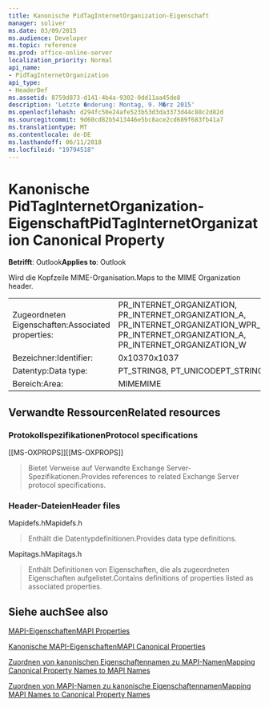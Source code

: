 ```yaml
---
title: Kanonische PidTagInternetOrganization-Eigenschaft
manager: soliver
ms.date: 03/09/2015
ms.audience: Developer
ms.topic: reference
ms.prod: office-online-server
localization_priority: Normal
api_name:
- PidTagInternetOrganization
api_type:
- HeaderDef
ms.assetid: 8759d873-d141-4b4a-9302-0dd11aa45de8
description: 'Letzte �nderung: Montag, 9. M�rz 2015'
ms.openlocfilehash: d294fc50e24afe523b53d3da3373d44c88c2d82d
ms.sourcegitcommit: 9d60cd82b5413446e5bc8ace2cd689f683fb41a7
ms.translationtype: MT
ms.contentlocale: de-DE
ms.lasthandoff: 06/11/2018
ms.locfileid: "19794518"
---
```

# <a name="pidtaginternetorganization-canonical-property"></a><span data-ttu-id="6d785-103">Kanonische PidTagInternetOrganization-Eigenschaft</span><span class="sxs-lookup"><span data-stu-id="6d785-103">PidTagInternetOrganization Canonical Property</span></span>

  
  
<span data-ttu-id="6d785-104">**Betrifft**: Outlook</span><span class="sxs-lookup"><span data-stu-id="6d785-104">**Applies to**: Outlook</span></span> 
  
<span data-ttu-id="6d785-105">Wird die Kopfzeile MIME-Organisation.</span><span class="sxs-lookup"><span data-stu-id="6d785-105">Maps to the MIME Organization header.</span></span>
  
|||
|:-----|:-----|
|<span data-ttu-id="6d785-106">Zugeordneten Eigenschaften:</span><span class="sxs-lookup"><span data-stu-id="6d785-106">Associated properties:</span></span>  <br/> |<span data-ttu-id="6d785-107">PR_INTERNET_ORGANIZATION, PR_INTERNET_ORGANIZATION_A, PR_INTERNET_ORGANIZATION_W</span><span class="sxs-lookup"><span data-stu-id="6d785-107">PR_INTERNET_ORGANIZATION, PR_INTERNET_ORGANIZATION_A, PR_INTERNET_ORGANIZATION_W</span></span>  <br/> |
|<span data-ttu-id="6d785-108">Bezeichner:</span><span class="sxs-lookup"><span data-stu-id="6d785-108">Identifier:</span></span>  <br/> |<span data-ttu-id="6d785-109">0x1037</span><span class="sxs-lookup"><span data-stu-id="6d785-109">0x1037</span></span>  <br/> |
|<span data-ttu-id="6d785-110">Datentyp:</span><span class="sxs-lookup"><span data-stu-id="6d785-110">Data type:</span></span>  <br/> |<span data-ttu-id="6d785-111">PT_STRING8, PT_UNICODE</span><span class="sxs-lookup"><span data-stu-id="6d785-111">PT_STRING8, PT_UNICODE</span></span>  <br/> |
|<span data-ttu-id="6d785-112">Bereich:</span><span class="sxs-lookup"><span data-stu-id="6d785-112">Area:</span></span>  <br/> |<span data-ttu-id="6d785-113">MIME</span><span class="sxs-lookup"><span data-stu-id="6d785-113">MIME</span></span>  <br/> |
   
## <a name="related-resources"></a><span data-ttu-id="6d785-114">Verwandte Ressourcen</span><span class="sxs-lookup"><span data-stu-id="6d785-114">Related resources</span></span>

### <a name="protocol-specifications"></a><span data-ttu-id="6d785-115">Protokollspezifikationen</span><span class="sxs-lookup"><span data-stu-id="6d785-115">Protocol specifications</span></span>

<span data-ttu-id="6d785-116">[[MS-OXPROPS]]</span><span class="sxs-lookup"><span data-stu-id="6d785-116">[[MS-OXPROPS]]</span></span> 
  
> <span data-ttu-id="6d785-117">Bietet Verweise auf Verwandte Exchange Server-Spezifikationen.</span><span class="sxs-lookup"><span data-stu-id="6d785-117">Provides references to related Exchange Server protocol specifications.</span></span>
    
### <a name="header-files"></a><span data-ttu-id="6d785-118">Header-Dateien</span><span class="sxs-lookup"><span data-stu-id="6d785-118">Header files</span></span>

<span data-ttu-id="6d785-119">Mapidefs.h</span><span class="sxs-lookup"><span data-stu-id="6d785-119">Mapidefs.h</span></span>
  
> <span data-ttu-id="6d785-120">Enthält die Datentypdefinitionen.</span><span class="sxs-lookup"><span data-stu-id="6d785-120">Provides data type definitions.</span></span>
    
<span data-ttu-id="6d785-121">Mapitags.h</span><span class="sxs-lookup"><span data-stu-id="6d785-121">Mapitags.h</span></span>
  
> <span data-ttu-id="6d785-122">Enthält Definitionen von Eigenschaften, die als zugeordneten Eigenschaften aufgelistet.</span><span class="sxs-lookup"><span data-stu-id="6d785-122">Contains definitions of properties listed as associated properties.</span></span>
    
## <a name="see-also"></a><span data-ttu-id="6d785-123">Siehe auch</span><span class="sxs-lookup"><span data-stu-id="6d785-123">See also</span></span>



[<span data-ttu-id="6d785-124">MAPI-Eigenschaften</span><span class="sxs-lookup"><span data-stu-id="6d785-124">MAPI Properties</span></span>](mapi-properties.md)
  
[<span data-ttu-id="6d785-125">Kanonische MAPI-Eigenschaften</span><span class="sxs-lookup"><span data-stu-id="6d785-125">MAPI Canonical Properties</span></span>](mapi-canonical-properties.md)
  
[<span data-ttu-id="6d785-126">Zuordnen von kanonischen Eigenschaftennamen zu MAPI-Namen</span><span class="sxs-lookup"><span data-stu-id="6d785-126">Mapping Canonical Property Names to MAPI Names</span></span>](mapping-canonical-property-names-to-mapi-names.md)
  
[<span data-ttu-id="6d785-127">Zuordnen von MAPI-Namen zu kanonische Eigenschaftennamen</span><span class="sxs-lookup"><span data-stu-id="6d785-127">Mapping MAPI Names to Canonical Property Names</span></span>](mapping-mapi-names-to-canonical-property-names.md)

